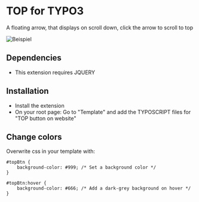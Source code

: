 # TOP for TYPO3

A floating arrow, that displays on scroll down, click the arrow to scroll to top

![Beispiel](https://github.com/saschaende/top/raw/master/Documentation/top.jpg)

## Dependencies

* This extension requires JQUERY

## Installation

* Install the extension
* On your root page: Go to "Template" and add the TYPOSCRIPT files for "TOP button on website"

## Change colors

Overwrite css in your template with:

```
#topBtn {
    background-color: #999; /* Set a background color */
}

#topBtn:hover {
    background-color: #666; /* Add a dark-grey background on hover */
}
```